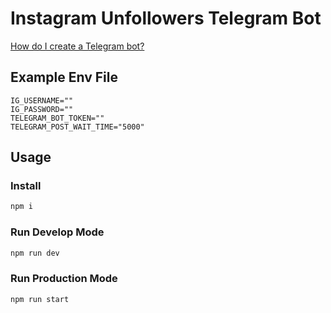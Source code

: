# Instagram Unfollowers Telegram Bot

[How do I create a Telegram bot?](https://core.telegram.org/bots#3-how-do-i-create-a-bot)

## Example Env File
```
IG_USERNAME=""
IG_PASSWORD=""
TELEGRAM_BOT_TOKEN=""
TELEGRAM_POST_WAIT_TIME="5000"
```

## Usage
### Install
```sh
npm i
```

### Run Develop Mode
```sh
npm run dev
```

### Run Production Mode
```sh
npm run start
```
